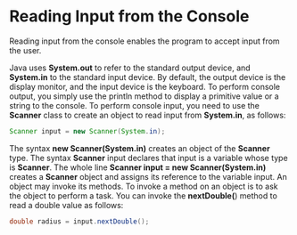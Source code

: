 # Reading Input from the Console

Reading input from the console enables the program to accept input from the user.

Java uses **System.out** to refer to the standard output device, and **System.in** to the
standard input device. By default, the output device is the display monitor, and the input
device is the keyboard. To perform console output, you simply use the println method to
display a primitive value or a string to the console. To perform console input, you need to use
the **Scanner** class to create an object to read input from **System.in**, as follows:

```java
Scanner input = new Scanner(System.in);
```

The syntax **new Scanner(System.in)** creates an object of the **Scanner** type. The syntax
**Scanner** input declares that input is a variable whose type is **Scanner**. The whole line
**Scanner input = new Scanner(System.in)** creates a **Scanner** object and assigns its
reference to the variable input. An object may invoke its methods. To invoke a method on
an object is to ask the object to perform a task. You can invoke the **nextDouble(**) method
to read a double value as follows:

```java
double radius = input.nextDouble();
```

